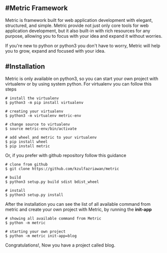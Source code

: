 ## #Metric Framework
Metric is framework built for web application development with elegant, structured, and
simple. Metric provide not just only core tools for web application development, but it
also built-in with rich resources for any purpose, allowing you to focus with your idea
and expand it without worries.

If you're new to python or python3 you don't have to worry, Metric will help you to grow,
expand and focused with your idea.

## #Installation
Metric is only available on python3, so you can start your own project with virtualenv
or by using system python. For virtualenv you can follow this steps
```shell
# install the virtualenv
$ python3 -m pip install virtualenv

# creating your virtualenv
$ python3 -m virtualenv metric-env

# change source to virtualenv
$ source metric-env/bin/activate

# add wheel and metric to your virtualenv
$ pip install wheel
$ pip install metric
```

Or, if you prefer with github repository follow this guidance

```shell
# clone from github
$ git clone https://github.com/kzulfazriawan/metric

# build
$ python3 setup.py build sdist bdist_wheel

# install
$ python3 setup.py install
```

After the installation you can see the list of all available command from metric and
create your own project with Metric, by running the **init-app**
```shell
# showing all available command from Metric
$ python -m metric

# starting your own project
$ python -m metric init-app=blog
```

Congratulations!, Now you have a project called blog.